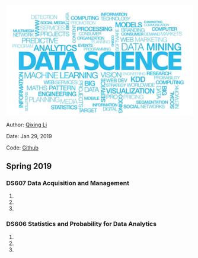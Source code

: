 ![](images/datascience_banner.jpeg)

Author: [Qixing Li](https://qixing810.github.io/)

Date: Jan 29, 2019

Code: [Github](https://github.com/qixing810/CUNYSPS-DataScience) 

## Spring 2019

### DS607 Data Acquisition and Management
1. 
2. 
3. 



### DS606 Statistics and Probability for Data Analytics
1. 
2. 
3. 

